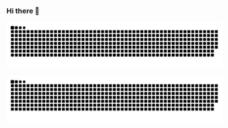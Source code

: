 ### Hi there 👋

<!--
**monsterxwx/monsterxwx** is a ✨ _special_ ✨ repository because its `README.md` (this file) appears on your GitHub profile.

Here are some ideas to get you started:

- 🔭 I’m currently working on ...
- 🌱 I’m currently learning ...
- 👯 I’m looking to collaborate on ...
- 🤔 I’m looking for help with ...
- 💬 Ask me about ...
- 📫 How to reach me: ...
- 😄 Pronouns: ...
- ⚡ Fun fact: ...
-->


![暗色](https://raw.githubusercontent.com/monsterxwx/monsterxwx/output/github-contribution-grid-snake.svg#gh-dark-mode-only)

![亮色](https://raw.githubusercontent.com/monsterxwx/monsterxwx/output/github-contribution-grid-snake.svg#gh-light-mode-only)
